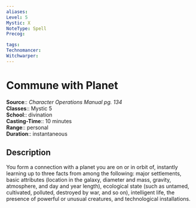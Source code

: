 ```yaml
---
aliases: 
Level: 5
Mystic: X
NoteType: Spell
Precog: 

tags: 
Technomancer: 
Witchwarper: 
---
```


# Commune with Planet

**Source**:: _Character Operations Manual pg. 134_  
**Classes**:: Mystic 5  
**School**:: divination  
**Casting-Time**:: 10 minutes  
**Range**:: personal  
**Duration**:: instantaneous  

## Description

You form a connection with a planet you are on or in orbit of, instantly learning up to three facts from among the following: major settlements, basic attributes (location in the galaxy, diameter and mass, gravity, atmosphere, and day and year length), ecological state (such as untamed, cultivated, polluted, destroyed by war, and so on), intelligent life, the presence of powerful or unusual creatures, and technological installations.
